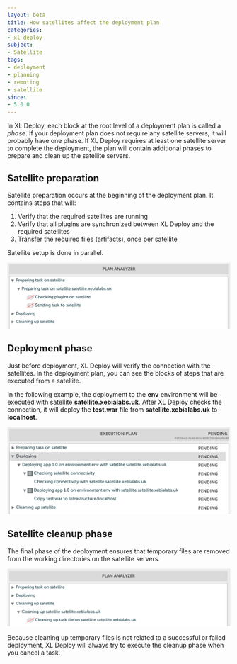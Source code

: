 ```yaml
---
layout: beta
title: How satellites affect the deployment plan
categories:
- xl-deploy
subject:
- Satellite
tags:
- deployment
- planning
- remoting
- satellite
since:
- 5.0.0
---
```


In XL Deploy, each block at the root level of a deployment plan is called a *phase*. If your deployment plan does not require any satellite servers, it will probably have one phase. If XL Deploy requires at least one satellite server to complete the deployment, the plan will contain additional phases to prepare and clean up the satellite servers.

## Satellite preparation

Satellite preparation occurs at the beginning of the deployment plan. It contains steps that will:

1. Verify that the required satellites are running
2. Verify that all plugins are synchronized between XL Deploy and the required satellites
3. Transfer the required files (artifacts), once per satellite

Satellite setup is done in parallel.

![Deployment plan with satellite setup phase expanded](images/prepare-satellite-phase.png) 

## Deployment phase

Just before deployment, XL Deploy will verify the connection with the satellites. In the deployment plan, you can see the blocks of steps that are executed from a satellite.

In the following example, the deployment to the **env** environment will be executed with satellite **satellite.xebialabs.uk**. After XL Deploy checks the connection, it will deploy the **test.war** file from **satellite.xebialabs.uk** to **localhost**.

![Deployment plan with steps executed on satellite](images/step-executed-on-satellite.png) 

## Satellite cleanup phase

The final phase of the deployment ensures that temporary files are removed from the working directories on the satellite servers.

![Deployment plan with satellite cleanup phase](images/cleaning-satellite-phase.png)

Because cleaning up temporary files is not related to a successful or failed deployment, XL Deploy will always try to execute the cleanup phase when you cancel a task.
